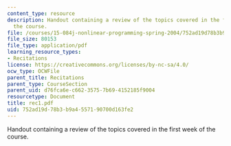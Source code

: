 ```yaml
---
content_type: resource
description: Handout containing a review of the topics covered in the first week of
  the course.
file: /courses/15-084j-nonlinear-programming-spring-2004/752ad19d78b3b9a4557190700d163fe2_rec1.pdf
file_size: 80153
file_type: application/pdf
learning_resource_types:
- Recitations
license: https://creativecommons.org/licenses/by-nc-sa/4.0/
ocw_type: OCWFile
parent_title: Recitations
parent_type: CourseSection
parent_uid: d76fca6e-c662-3575-7b69-4152185f9004
resourcetype: Document
title: rec1.pdf
uid: 752ad19d-78b3-b9a4-5571-90700d163fe2
---
```

Handout containing a review of the topics covered in the first week of the course.